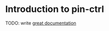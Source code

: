 # Introduction to pin-ctrl

TODO: write [great documentation](http://jacobian.org/writing/what-to-write/)
